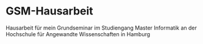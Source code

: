 # GSM-Hausarbeit
Hausarbeit für mein Grundseminar im Studiengang Master Informatik an der Hochschule für Angewandte Wissenschaften in Hamburg

